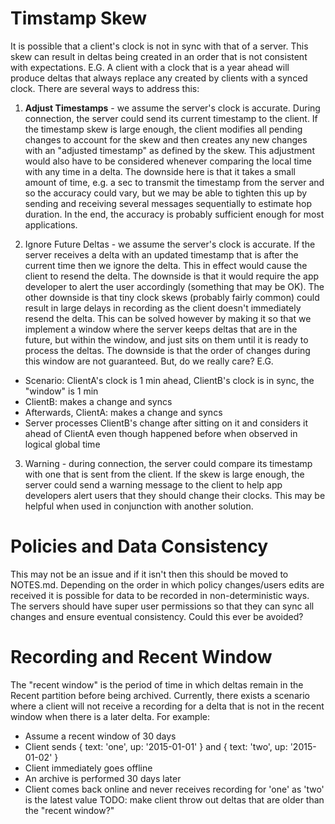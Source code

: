 
Timstamp Skew
===

It is possible that a client's clock is not in sync with that of a server. This skew can result in deltas being created in an order that is not consistent with expectations. E.G. A client with a clock that is a year ahead will produce deltas that always replace any created by clients with a synced clock. There are several ways to address this:

1. **Adjust Timestamps** - we assume the server's clock is accurate. During connection, the server could send its current timestamp to the client. If the timestamp skew is large enough, the client modifies all pending changes to account for the skew and then creates any new changes with an "adjusted timestamp" as defined by the skew. This adjustment would also have to be considered whenever comparing the local time with any time in a delta. The downside here is that it takes a small amount of time, e.g. a sec to transmit the timestamp from the server and so the accuracy could vary, but we may be able to tighten this up by sending and receiving several messages sequentially to estimate hop duration. In the end, the accuracy is probably sufficient enough for most applications.

2. Ignore Future Deltas - we assume the server's clock is accurate. If the server receives a delta with an updated timestamp that is after the current time then we ignore the delta. This in effect would cause the client to resend the delta. The downside is that it would require the app developer to alert the user accordingly (something that may be OK). The other downside is that tiny clock skews (probably fairly common) could result in large delays in recording as the client doesn't immediately resend the delta. This can be solved however by making it so that we implement a window where the server keeps deltas that are in the future, but within the window, and just sits on them until it is ready to process the deltas. The downside is that the order of changes during this window are not guaranteed. But, do we really care? E.G.
  - Scenario: ClientA's clock is 1 min ahead, ClientB's clock is in sync, the "window" is 1 min
  - ClientB: makes a change and syncs
  - Afterwards, ClientA: makes a change and syncs
  - Server processes ClientB's change after sitting on it and considers it ahead of ClientA even though happened before when observed in logical global time

3. Warning - during connection, the server could compare its timestamp with one that is sent from the client. If the skew is large enough, the server could send a warning message to the client to help app developers alert users that they should change their clocks. This may be helpful when used in conjunction with another solution.


Policies and Data Consistency
===

This may not be an issue and if it isn't then this should be moved to NOTES.md. Depending on the order in which policy changes/users edits are received it is possible for data to be recorded in non-deterministic ways. The servers should have super user permissions so that they can sync all changes and ensure eventual consistency. Could this ever be avoided?


Recording and Recent Window
===

The "recent window" is the period of time in which deltas remain in the Recent partition before being archived. Currently, there exists a scenario where a client will not receive a recording for a delta that is not in the recent window when there is a later delta. For example:
  - Assume a recent window of 30 days
  - Client sends { text: 'one', up: '2015-01-01' } and { text: 'two', up: '2015-01-02' }
  - Client immediately goes offline
  - An archive is performed 30 days later
  - Client comes back online and never receives recording for 'one' as 'two' is the latest value
TODO: make client throw out deltas that are older than the "recent window?"
